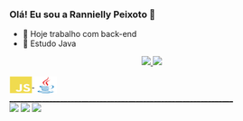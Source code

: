 ### Olá! Eu sou a Rannielly Peixoto 👋

- 🔭 Hoje trabalho com back-end
- 🌱 Estudo Java

<div align="center">
  <a href="https://github.com/ranniellypeixoto">
  <img height="180em" src="https://github-readme-stats.vercel.app/api?username=ranniellypeixoto&show_icons=true&theme=dracula&include_all_commits=true&count_private=true"/>
  <img height="180em" src="https://github-readme-stats.vercel.app/api/top-langs/?username=ranniellypeixoto&layout=compact&langs_count=7&theme=dracula"/>
</div>
<div style="display: inline_block"><br>
  <img align="center" alt="Rany-Js" height="30" width="40" src="https://raw.githubusercontent.com/devicons/devicon/master/icons/javascript/javascript-plain.svg">
  <img align="center" alt="Rany-Java" height="30" width="40" src="https://raw.githubusercontent.com/devicons/devicon/master/icons/java/java-original.svg">
</div>
______________________________________________________________
  
  <div> 
 <a href="https://discord.gg/wagxzStdcR" target="_blank"><img src="https://img.shields.io/badge/Discord-7289DA?style=for-the-badge&logo=discord&logoColor=white" target="_blank"></a> 
  <a href = "mailto:ranniellypalves@gmail.com"><img src="https://img.shields.io/badge/Gmail-D14836?style=for-the-badge&logo=gmail&logoColor=white" target="_blank"></a>
  <a href="https://www.linkedin.com/in/rannielly-peixoto-7b4529211" target="_blank"><img src="https://img.shields.io/badge/-LinkedIn-%230077B5?style=for-the-badge&logo=linkedin&logoColor=white" target="_blank"></a>
</div>
